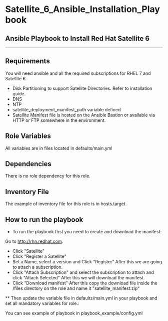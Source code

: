 # Satellite_6_Ansible_Installation_Playbook
Ansible Playbook to Install Red Hat Satellite 6
-----------------------------------------------
-----------------------------------------------

Requirements
------------

You will need ansible and all the required subscriptions for RHEL 7 and Satellite 6.

* Disk Partitioning to support Satellite Directories. Refer to installation guide.
* DNS
* NTP
* satellite_deployment_manifest_path variable defined 
* Satellite Manifest file is hosted on the Ansible Bastion or available via HTTP or FTP somewhere in the environment.

Role Variables
--------------

All variables are in files located in defaults/main.yml


Dependencies
------------

There is no role dependency for this role.

Inventory File
----------

The example of inventory file for this role is in  hosts.target.

How to run the playbook
------------------------

* To run the playbook first you need to create and download the manifest:

Go to <http://rhn.redhat.com>.
- Click "Satellite"
- Click "Register a Satellite"
- Set a Name, select a version and Click "Register"
After this we are going to  attach a subscription.
- Click "Attach Subscription" and select the subscription to attach and click
"Attach Selected"
After this we will download the manifest.
- Click "Download manifest"
After this copy the download file inside the /files directory on the role and
name it "satellite_manifest.zip"

** Then update the variable file in defaults/main.yml in your playbook and
set all mandatory variables for role.:

You can see example of playbook in playbook_example/config.yml
